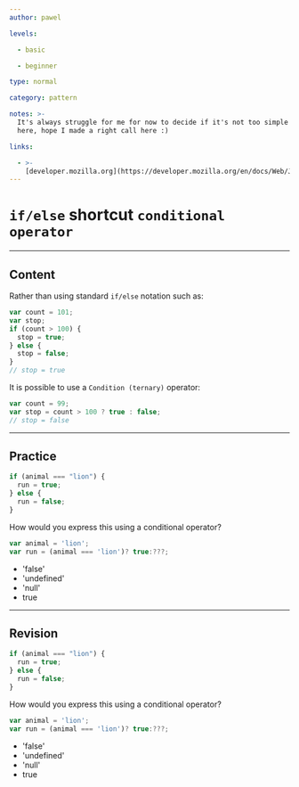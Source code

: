 ```yaml
---
author: pawel

levels:

  - basic

  - beginner

type: normal

category: pattern

notes: >-
  It's always struggle for me for now to decide if it's not too simple to put it
  here, hope I made a right call here :)

links:

  - >-
    [developer.mozilla.org](https://developer.mozilla.org/en/docs/Web/JavaScript/Reference/Operators/Conditional_Operator){website}
---
```


# `if/else` shortcut `conditional operator`

---

## Content

Rather than using standard `if/else` notation such as:

```javascript
var count = 101;
var stop;
if (count > 100) {
  stop = true;
} else {
  stop = false;
}
// stop = true
```

It is possible to use a `Condition (ternary)` operator:

```javascript
var count = 99;
var stop = count > 100 ? true : false;
// stop = false
```

---

## Practice

```javascript
if (animal === "lion") {
  run = true;
} else {
  run = false;
}
```

How would you express this using
a conditional operator?

```javascript
var animal = 'lion';
var run = (animal === 'lion')? true:???;
```

- 'false'
- 'undefined'
- 'null'
- true

---

## Revision

```javascript
if (animal === "lion") {
  run = true;
} else {
  run = false;
}
```

How would you express this using
a conditional operator?

```javascript
var animal = 'lion';
var run = (animal === 'lion')? true:???;
```

- 'false'
- 'undefined'
- 'null'
- true
